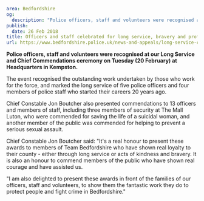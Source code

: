 ```yaml
area: Bedfordshire
og:
  description: "Police officers, staff and volunteers were recognised at Bedfordshire Police\u2019s Long Service and Chief Commendations ceremony on Tuesday (20 February) at our Headquarters in Kempston."
publish:
  date: 26 Feb 2018
title: Officers and staff celebrated for long service, bravery and professionalism
url: https://www.bedfordshire.police.uk/news-and-appeals/long-service-commendation-feb18
```

**Police officers, staff and volunteers were recognised at our Long Service and Chief Commendations ceremony on Tuesday (20 February) at Headquarters in Kempston.**

The event recognised the outstanding work undertaken by those who work for the force, and marked the long service of five police officers and four members of police staff who started their careers 20 years ago.

Chief Constable Jon Boutcher also presented commendations to 13 officers and members of staff, including three members of security at The Mall Luton, who were commended for saving the life of a suicidal woman, and another member of the public was commended for helping to prevent a serious sexual assault.

Chief Constable Jon Boutcher said: "It's a real honour to present these awards to members of Team Bedfordshire who have shown real loyalty to their county - either through long service or acts of kindness and bravery. It is also an honour to commend members of the public who have shown real courage and have assisted us.

"I am also delighted to present these awards in front of the families of our officers, staff and volunteers, to show them the fantastic work they do to protect people and fight crime in Bedfordshire."
